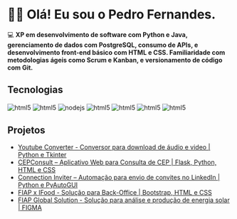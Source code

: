 # 👦🏽 <b> Olá! Eu sou o Pedro Fernandes. </b>

💻 <b> XP em desenvolvimento de software com Python e Java, gerenciamento de dados com PostgreSQL, consumo de APIs, e desenvolvimento front-end básico com HTML e CSS. Familiaridade com metodologias ágeis como Scrum e Kanban, e versionamento de código com Git. </b>


## Tecnologias

<div style ="display: inline_block">
    <img align="center" alt="html5" src="https://img.shields.io/badge/Python-14354C?style=for-the-badge&logo=python&logoColor=white">
    <img align="center" alt="html5" src="https://img.shields.io/badge/Java-ED8B00?style=for-the-badge&logo=openjdk&logoColor=white">
    <img align="center" alt="nodejs" src="https://img.shields.io/badge/Node.js-339933?style=for-the-badge&logo=nodedotjs&logoColor=white">
    <img align="center" alt="html5" src="https://img.shields.io/badge/PostgreSQL-316192?style=for-the-badge&logo=postgresql&logoColor=white">
    <img align="center" alt="html5" src="https://img.shields.io/badge/GIT-E44C30?style=for-the-badge&logo=git&logoColor=white">
    <img align="center" alt="html5" src="https://img.shields.io/badge/HTML5-E34F26?style=for-the-badge&logo=html5&logoColor=white">
    <img align="center" alt="html5" src="https://img.shields.io/badge/CSS3-1572B6?style=for-the-badge&logo=css3&logoColor=white">
    

</div>

## Projetos
- [Youtube Converter - Conversor para download de áudio e video | Python e Tkinter](https://github.com/frpedro/ytb)
- [CEPConsult – Aplicativo Web para Consulta de CEP | Flask, Python, HTML e CSS](https://github.com/frpedro/cep-consult)
- [Connection Inviter – Automação para envio de convites no LinkedIn | Python e PyAutoGUI](https://github.com/frpedro/linkedin-automatic-inviter)
- [FIAP x IFood - Solução para Back-Office | Bootstrap, HTML e CSS](https://www.linkedin.com/posts/pedrofernandesh_desenvolvimentoweb-fiap-challenge-activity-7242530045313855489-QEgp?utm_source=share&utm_medium=member_desktop)
- [FIAP Global Solution - Solução para análise e produção de energia solar | FIGMA](https://www.linkedin.com/posts/pedrofernandesh_conclu%C3%ADmos-o-global-solution-do-2%C2%BA-semestre-activity-7267523103948169219-AAXk?utm_source=share&utm_medium=member_desktop)


